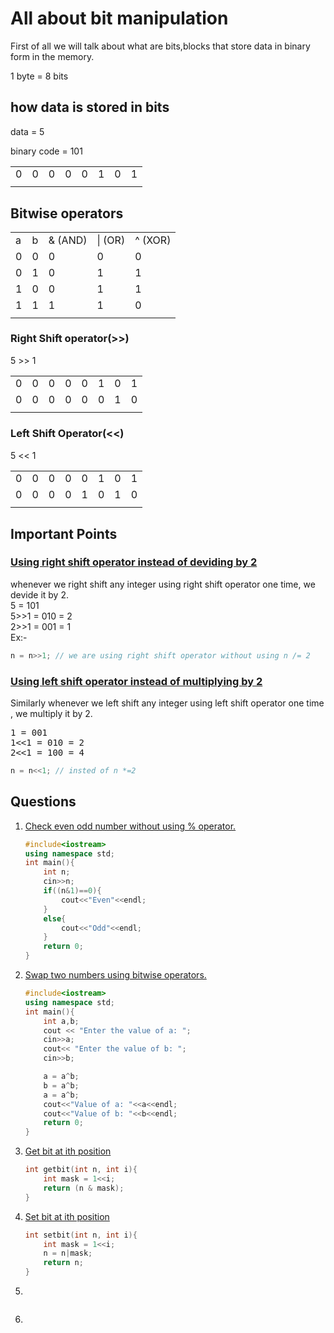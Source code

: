 # All about bit manipulation
First of all we will talk about what are bits,blocks that store data in binary form in the memory.

1 byte = 8 bits

## how data is stored in bits
data = 5

binary code = 101

<table>
<tr></tr>
<tr>
<td> 0</td><td> 0</td><td> 0</td><td> 0</td><td> 0</td><td> 1</td><td> 0</td><td> 1  </td>
</tr>
<tr><td></td><td></td><td></td><td></td><td></td><td></td><td></td><td></td></tr>
</table>

## Bitwise operators
<table>
<tr>
<tr><td>a</td><td>b</td><td>& (AND)</td><td>| (OR)</td><td>^ (XOR)</td></tr>
<tr><td>0</td><td>0</td><td>0</td><td>0</td><td>0</td></tr>
<tr><td>0</td><td>1</td><td>0</td><td>1</td><td>1</td></tr>
<tr><td>1</td><td>0</td><td>0</td><td>1</td><td>1</td></tr>
<tr><td>1</td><td>1</td><td>1</td><td>1</td><td>0</td></tr>
<tr><td></td><td></td><td></td><td></td><td></td>
</table>

### Right Shift operator(>>)
5 >> 1 <br>
<table>
<tr></tr>
<tr>
<td> 0</td><td> 0</td><td> 0</td><td> 0</td><td> 0</td><td> 1</td><td> 0</td><td> 1  </td>
</tr>
<tr><td>0</td><td>0</td><td>0</td><td>0</td><td>0</td><td>0</td><td>1</td><td>0</td></tr>
<tr><td></td><td></td><td></td><td></td><td></td><td></td><td></td><td></td></tr>
</table>

### Left Shift Operator(<<)
5 << 1
<table>
<tr></tr>
<tr>
<td> 0</td><td> 0</td><td> 0</td><td> 0</td><td> 0</td><td> 1</td><td> 0</td><td> 1  </td>
</tr>
<tr><td>0</td><td>0</td><td>0</td><td>0</td><td>1</td><td>0</td><td>1</td><td>0</td></tr>
<tr><td></td><td></td><td></td><td></td><td></td><td></td><td></td><td></td></tr>
</table>

## Important Points
### **<a href="rightshift.cpp">Using right shift operator instead of deviding by 2</a>**
whenever we right shift any integer using right shift operator one time, we devide it by 2.<br>
5 = 101<br>
5>>1 = 010 = 2<br>
2>>1 = 001 = 1<br>
Ex:-
```C++
n = n>>1; // we are using right shift operator without using n /= 2
```
### **<a href="leftshift.cpp">Using left shift operator instead of multiplying by 2</a>**

Similarly whenever we left shift any integer using left shift operator one time , we multiply it by 2.
<br>
<pre>
1 = 001 
1<<1 = 010 = 2
2<<1 = 100 = 4 </pre>
```C++
n = n<<1; // insted of n *=2
```

## Questions
<ol>
<li><a href="evenodd.cpp">Check even odd number without using % operator.</a></li>

```C++
#include<iostream>
using namespace std;
int main(){
    int n;
    cin>>n;
    if((n&1)==0){
        cout<<"Even"<<endl;
    }
    else{
        cout<<"Odd"<<endl;
    }
    return 0;
}
```

<li><a href="swap.cpp">Swap two numbers using bitwise operators.</a></li>

```C++
#include<iostream>
using namespace std;
int main(){
    int a,b;
    cout << "Enter the value of a: ";
    cin>>a;
    cout<< "Enter the value of b: ";
    cin>>b;

    a = a^b;
    b = a^b;
    a = a^b;
    cout<<"Value of a: "<<a<<endl;
    cout<<"Value of b: "<<b<<endl;
    return 0;
}
```

<li><a href="getbit.cpp">Get bit at ith position</a></li>

```C++
int getbit(int n, int i){
    int mask = 1<<i;
    return (n & mask);
}
```
<li><a href="setbit.cpp">Set bit at ith position</a></li>

```C++
int setbit(int n, int i){
    int mask = 1<<i;
    n = n|mask;
    return n;
}
```

<li><a href=""></a></li>

```C++
```
<li><a href=""></a></li>

```C++
```

</ol>